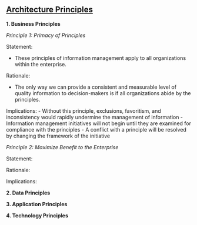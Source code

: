 ## [Architecture Principles](pre.html)

**1. Business Principles**

   *Principle 1: Primacy of Principles*
   
   Statement:
   - These principles of information management apply to all organizations within the enterprise.
   
   Rationale:
   - The only way we can provide a consistent and measurable level of quality information to decision-makers is if all organizations abide by the principles.
   
   Implications:
    - Without this principle, exclusions, favoritism, and inconsistency would rapidly undermine the management of information
    - Information management initiatives will not begin until they are examined for compliance with the principles
    - A conflict with a principle will be resolved by changing the framework of the initiative

   
   *Principle 2: Maximize  Benefit to the Enterprise*
   
   Statement:
   
   Rationale:
   
   Implications:

**2. Data Principles**

**3. Application Principles**

**4. Technology Principles**

